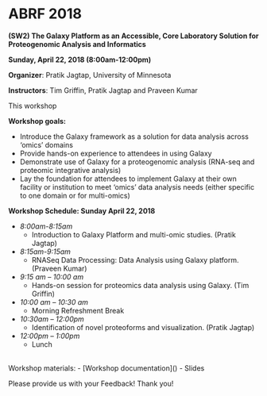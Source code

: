 # ABRF 2018

**(SW2) The Galaxy Platform as an Accessible, Core Laboratory Solution for Proteogenomic Analysis and Informatics**

**Sunday, April 22, 2018 (8:00am-12:00pm)**

**Organizer**: Pratik Jagtap, University of Minnesota

**Instructors**: Tim Griffin, Pratik Jagtap and Praveen Kumar

This workshop 

**Workshop goals:**

- Introduce the Galaxy framework as a solution for data analysis across ‘omics’ domains
- Provide hands-on experience to attendees in using Galaxy
- Demonstrate use of Galaxy for a proteogenomic analysis (RNA-seq and proteomic integrative analysis)
- Lay the foundation for attendees to implement Galaxy at their own facility or institution to meet ‘omics’ data analysis needs (either specific to one domain or for multi-omics)


**Workshop Schedule:  Sunday April 22, 2018**

- *8:00am-8:15am*
    - Introduction to Galaxy Platform and multi-omic studies. (Pratik Jagtap)
- *8:15am-9:15am*
    - RNASeq Data Processing: Data Analysis using Galaxy platform. (Praveen Kumar)
- *9:15 am – 10:00 am* 
    - Hands-on session for proteomics data analysis using Galaxy. (Tim Griffin)
- *10:00 am – 10:30 am* 
    - Morning Refreshment Break
- *10:30am – 12:00pm*
    - Identification of novel proteoforms and visualization. (Pratik Jagtap)
- *12:00pm – 1:00pm*
    - Lunch
<br>
Workshop materials:
- [Workshop documentation]()
- Slides


Please provide us with your Feedback! Thank you!

